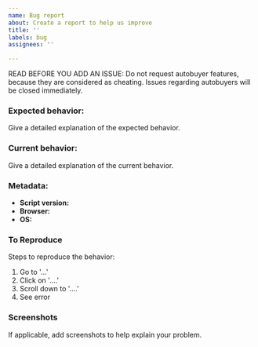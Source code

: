 ```yaml
---
name: Bug report
about: Create a report to help us improve
title: ''
labels: bug
assignees: ''

---
```


READ BEFORE YOU ADD AN ISSUE: Do not request autobuyer features, because they are considered as cheating. Issues regarding autobuyers will be closed immediately.

### Expected behavior:
Give a detailed explanation of the expected behavior.

### Current behavior:
Give a detailed explanation of the current behavior.

### Metadata:
- **Script version:**
- **Browser:**
- **OS:**

### To Reproduce
Steps to reproduce the behavior:
1. Go to '...'
2. Click on '....'
3. Scroll down to '....'
4. See error

### Screenshots
If applicable, add screenshots to help explain your problem.
